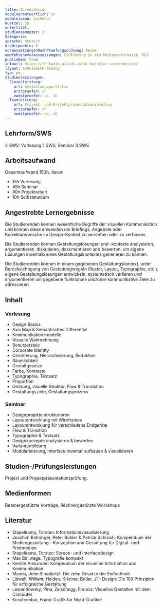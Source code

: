 ```yaml
---
title: Screendesign
modulverantwortlich: cn
modulniveau: bachelor
kuerzel: SD
untertitel:
studiensemester: 3
kategorie:
sprache: deutsch
kreditpunkte: 5
voraussetzungenNachPruefungsordnung: keine
empfohleneVoraussetzungen: Einführung in die Medieninformatik, MCI
published: true
infourl: https://th-koeln.github.io/mi-bachelor-screendesign/
layout: modulbeschreibung
typ: pm
studienleistungen:
  Einzelleistung:
    art: Gestaltungsportfolio
    erstpruefer: cn
    zweitpruefer: vs, ch
  Teamleistung:
    art: Projekt- und Projektpräsentationsprüfung
    erstpruefer: cn
    zweitpruefer: vs, ch
---
```


## Lehrform/SWS
4 SWS: Vorlesung 1 SWS; Seminar 3 SWS

## Arbeitsaufwand
Gesamtaufwand 150h, davon 

- 15h Vorlesung
- 45h Seminar 
- 80h Projektarbeit  
- 10h Selbststudium 

## Angestrebte Lernergebnisse
Die Studierenden kennen wesentliche Begriffe der visuellen Kommunikation und können diese anwenden um Briefings, Angebote oder Korrekturwünsche im Design-Kontext zu verstehen oder zu verfassen.

Die Studierenden können Gestaltungslösungen und -kontexte analysieren, argumentieren, diskutieren, dokumentieren und bewerten, um eigene Lösungen innerhalb eines Gestaltungskontextes generieren zu können.

Die Studierenden können in einem gegebenen Gestaltungskontext, unter Berücksichtigung von Gestaltungsregeln (Raster, Layout, Typographie, etc.), eigene Gestaltungslösungen entwickeln, systematisch variieren und argumentieren um gegebene funktionale und/oder kommunikative Ziele zu adressieren.

## Inhalt

### Vorlesung
- Design Basics
- Axis Map & Semantisches Differential
- Kommunikationsmodelle 
- Visuelle Wahrnehmung
- Benutzerziele
- Corporate Identity
- Orientierung, Hierarchisierung, Reduktion
- Räumlichkeit
- Gestaltgesetze
- Farbe, Kontraste
- Typographie, Textsatz
- Proportion
- Ordnung, visuelle Struktur, Flow & Transistion
- Gestaltungsziele, Gestaltungsprozess

### Seminar
- Designprojekte strukturieren
- Layoutentwicklung mit Wireframes
- Layoutentwicklung für verschiedene Endgeräte
- Flow & Transition 
- Typographie & Textsatz
- Designkonzepte analysieren & bewerten
- Variantenbildung
- Modularisierung, Interface Inventar aufbauen & visualisieren

## Studien-/Prüfungsleistungen
Projekt und Projektpräsentationsprüfung.

## Medienformen
Beamergestützte Vorträge, Rechnergestützte  Workshops

## Literatur
- Stapelkamp, Torsten: Informationsvisualisierung
- Joachim Böhringer, Peter Bühler & Patrick Schlaich: Kompendium der Mediengestaltung - Konzeption und Gestaltung für Digital- und Printmedien
- Stapelkamp, Torsten: Screen- und Interfacedesign
- Max Bollwage: Typografie kompakt
- Kerstin Alexander: Kompendium der visuellen Information und Kommunikation
- Maeda, John:Simplicity!: Die zehn Gesetze der Einfachheit
- Lidwell, William; Holden, Kristina; Butler, Jill: Design: Die 100 Prinzipien für erfolgreiche Gestaltung
- Lewandowsky, Pina; Zeischegg, Francis: Visuelles Gestalten mit dem Computer
- Koschembar, Frank: Grafik für Nicht-Grafiker
